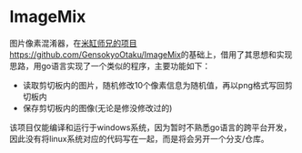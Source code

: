 # ImageMix

图片像素混淆器，在[米缸师兄的项目https://github.com/GensokyoOtaku/ImageMix](https://github.com/GensokyoOtaku/ImageMix)的基础上，借用了其思想和实现思路，用go语言实现了一个类似的程序，主要功能如下：

- 读取剪切板内的图片，随机修改10个像素信息为随机值，再以png格式写回剪切板内
- 保存剪切板内的图像(无论是修没修改过的)

该项目仅能编译和运行于windows系统，因为暂时不熟悉go语言的跨平台开发，因此没有将linux系统对应的代码写在一起，而是将会另开一个分支/仓库。